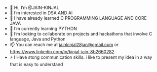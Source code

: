 - 👋 Hi, I’m @JAIN-KINJAL
- 👀 I’m interested in DSA AND AI
- 👀 I have already learned C PROGRAMMING LANGUAGE AND CORE JAVA
- 🌱 I’m currently learning PYTHON
- 💞️ I’m looking to collaborate on projects and hackathons that involve C language, Java and Python
- 📫 You can reach me at jainkinjal28jan@gmail.com or https://www.linkedin.com/in/kinjal-jain-8b2660282
- ⚡ I Have stong communication skills. i like to present my idea in a way that is easy to understand
  

<!---
JAIN-KINJAL/JAIN-KINJAL is a ✨ special ✨ repository because its `README.md` (this file) appears on your GitHub profile.
You can click the Preview link to take a look at your changes.
--->
<!doctype html>
<html lang="en">
  <head>
    <meta charset="UTF-8" />
    <link rel="icon" type="image/svg+xml" href="/vite.svg" />
    <meta name="viewport" content="width=device-width, initial-scale=1.0" />
    <title>Sumitra - Women Safety Portal</title>
  </head>
  <body>
    <div id="root"></div>
    <script type="module" src="/src/main.tsx"></script>
  </body>
</html>
